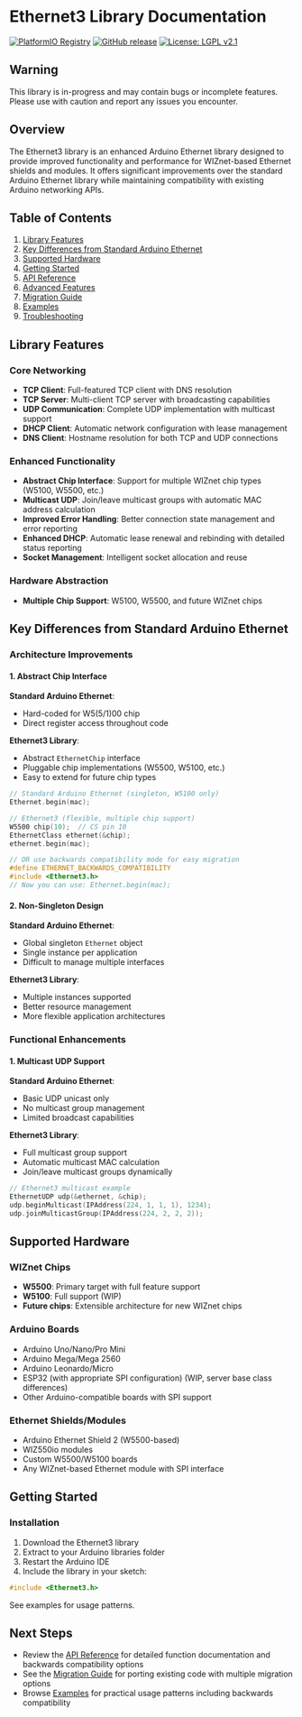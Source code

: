 # Ethernet3 Library Documentation

[![PlatformIO Registry](https://badges.registry.platformio.org/packages/ethernet3/library/Ethernet3.svg)](https://registry.platformio.org/libraries/ethernet3/Ethernet3)
[![GitHub release](https://img.shields.io/github/release/Mapy542/Ethernet3.svg)](https://github.com/Mapy542/Ethernet3/releases)
[![License: LGPL v2.1](https://img.shields.io/badge/License-LGPL%20v2.1-blue.svg)](https://www.gnu.org/licenses/lgpl-2.1)

## Warning

This library is in-progress and may contain bugs or incomplete features. Please use with caution and report any issues you encounter.

## Overview

The Ethernet3 library is an enhanced Arduino Ethernet library designed to provide improved functionality and performance for WIZnet-based Ethernet shields and modules. It offers significant improvements over the standard Arduino Ethernet library while maintaining compatibility with existing Arduino networking APIs.

## Table of Contents

1. [Library Features](#library-features)
2. [Key Differences from Standard Arduino Ethernet](#key-differences-from-standard-arduino-ethernet)
3. [Supported Hardware](#supported-hardware)
4. [Getting Started](#getting-started)
5. [API Reference](#api-reference)
6. [Advanced Features](#advanced-features)
7. [Migration Guide](#migration-guide)
8. [Examples](#examples)
9. [Troubleshooting](#troubleshooting)

## Library Features

### Core Networking

-   **TCP Client**: Full-featured TCP client with DNS resolution
-   **TCP Server**: Multi-client TCP server with broadcasting capabilities
-   **UDP Communication**: Complete UDP implementation with multicast support
-   **DHCP Client**: Automatic network configuration with lease management
-   **DNS Client**: Hostname resolution for both TCP and UDP connections

### Enhanced Functionality

-   **Abstract Chip Interface**: Support for multiple WIZnet chip types (W5100, W5500, etc.)
-   **Multicast UDP**: Join/leave multicast groups with automatic MAC address calculation
-   **Improved Error Handling**: Better connection state management and error reporting
-   **Enhanced DHCP**: Automatic lease renewal and rebinding with detailed status reporting
-   **Socket Management**: Intelligent socket allocation and reuse

### Hardware Abstraction

-   **Multiple Chip Support**: W5100, W5500, and future WIZnet chips

## Key Differences from Standard Arduino Ethernet

### Architecture Improvements

#### 1. Abstract Chip Interface

**Standard Arduino Ethernet**:

-   Hard-coded for W5(5/1)00 chip
-   Direct register access throughout code

**Ethernet3 Library**:

-   Abstract `EthernetChip` interface
-   Pluggable chip implementations (W5500, W5100, etc.)
-   Easy to extend for future chip types

```cpp
// Standard Arduino Ethernet (singleton, W5100 only)
Ethernet.begin(mac);

// Ethernet3 (flexible, multiple chip support)
W5500 chip(10);  // CS pin 10
EthernetClass ethernet(&chip);
ethernet.begin(mac);

// OR use backwards compatibility mode for easy migration
#define ETHERNET_BACKWARDS_COMPATIBILITY
#include <Ethernet3.h>
// Now you can use: Ethernet.begin(mac);
```

#### 2. Non-Singleton Design

**Standard Arduino Ethernet**:

-   Global singleton `Ethernet` object
-   Single instance per application
-   Difficult to manage multiple interfaces

**Ethernet3 Library**:

-   Multiple instances supported
-   Better resource management
-   More flexible application architectures

### Functional Enhancements

#### 1. Multicast UDP Support

**Standard Arduino Ethernet**:

-   Basic UDP unicast only
-   No multicast group management
-   Limited broadcast capabilities

**Ethernet3 Library**:

-   Full multicast group support
-   Automatic multicast MAC calculation
-   Join/leave multicast groups dynamically

```cpp
// Ethernet3 multicast example
EthernetUDP udp(&ethernet, &chip);
udp.beginMulticast(IPAddress(224, 1, 1, 1), 1234);
udp.joinMulticastGroup(IPAddress(224, 2, 2, 2));
```

## Supported Hardware

### WIZnet Chips

-   **W5500**: Primary target with full feature support
-   **W5100**: Full support (WIP)
-   **Future chips**: Extensible architecture for new WIZnet chips

### Arduino Boards

-   Arduino Uno/Nano/Pro Mini
-   Arduino Mega/Mega 2560
-   Arduino Leonardo/Micro
-   ESP32 (with appropriate SPI configuration) (WIP, server base class differences)
-   Other Arduino-compatible boards with SPI support

### Ethernet Shields/Modules

-   Arduino Ethernet Shield 2 (W5500-based)
-   WIZ550io modules
-   Custom W5500/W5100 boards
-   Any WIZnet-based Ethernet module with SPI interface

## Getting Started

### Installation

1. Download the Ethernet3 library
2. Extract to your Arduino libraries folder
3. Restart the Arduino IDE
4. Include the library in your sketch:

```cpp
#include <Ethernet3.h>
```

See examples for usage patterns.

## Next Steps

- Review the [API Reference](docs/api-reference.md) for detailed function documentation and backwards compatibility options
- See the [Migration Guide](docs/migration-guide.md) for porting existing code with multiple migration options
- Browse [Examples](examples/) for practical usage patterns including backwards compatibility
